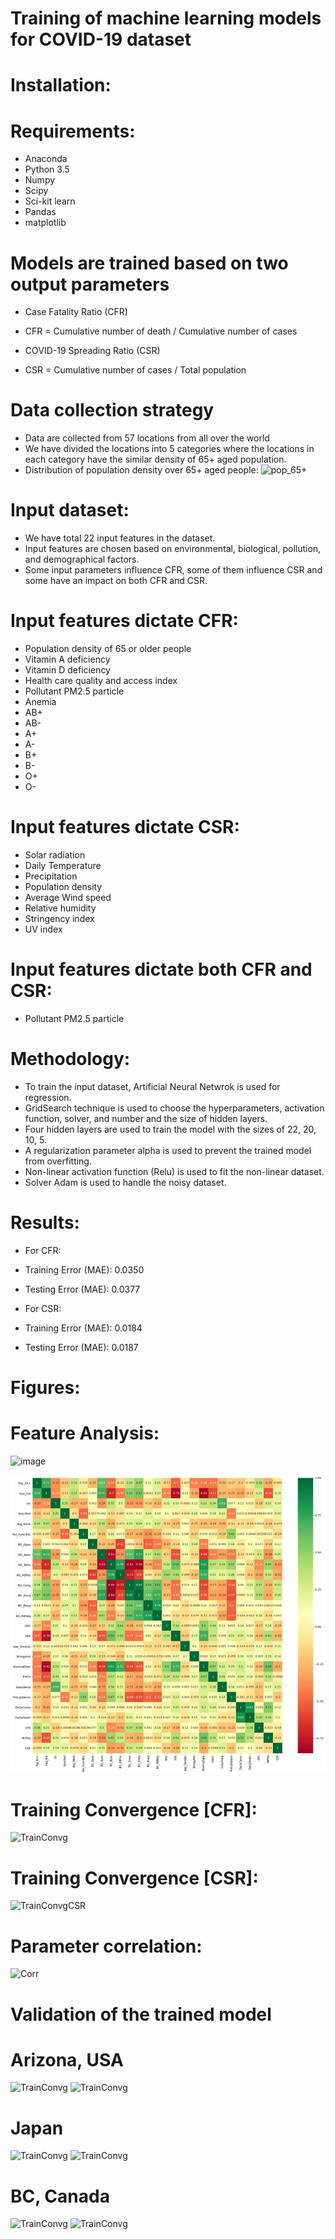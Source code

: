 # Training of machine learning models for COVID-19 dataset
# Installation:
# Requirements:
- Anaconda
- Python 3.5
- Numpy
- Scipy
- Sci-kit learn
- Pandas
- matplotlib

# Models are trained based on two output parameters
- Case Fatality Ratio (CFR)
- CFR = Cumulative number of death / Cumulative number of cases

- COVID-19 Spreading Ratio (CSR)
- CSR = Cumulative number of cases / Total population

# Data collection strategy
- Data are collected from 57 locations from all over the world
- We have divided the locations into 5 categories where the locations in each category have the similar density of 65+ aged population.  
- Distribution of population density over 65+ aged people: 
![pop_65+](Results/Figures/Pop_65+_category.png?raw=true "Title")

# Input dataset:
- We have total 22 input features in the dataset.
- Input features are chosen based on environmental, biological, pollution, and demographical factors.
- Some input parameters influence CFR, some of them influence CSR and some have an impact on both CFR and CSR. 

# Input features dictate CFR:
- Population density of 65 or older people 
- Vitamin A deficiency 
- Vitamin D deficiency 
- Health care quality and access index
- Pollutant PM2.5 particle 
- Anemia 
- AB+ 
- AB-
- A+
- A- 
- B+ 
- B- 
- O+ 
- O- 

# Input features dictate CSR:
- Solar radiation
- Daily Temperature 
- Precipitation
- Population density
- Average Wind speed
- Relative humidity
- Stringency index
- UV index

# Input features dictate both CFR and CSR:
- Pollutant PM2.5 particle 

# Methodology:
- To train the input dataset, Artificial Neural Netwrok is used for regression.
- GridSearch technique is used to choose the hyperparameters, activation function, solver, and number and the size of hidden layers. 
- Four hidden layers are used to train the model with the sizes of 22, 20, 10, 5. 
- A regularization parameter alpha is used to prevent the trained model from overfitting. 
- Non-linear activation function (Relu) is used to fit the non-linear dataset.
- Solver Adam is used to handle the noisy dataset. 

# Results:
- For CFR:
- Training Error (MAE): 0.0350
- Testing Error (MAE): 0.0377

- For CSR:
- Training Error (MAE): 0.0184
- Testing Error (MAE): 0.0187

# Figures:
# Feature Analysis: 

![image](https://github.com/user-attachments/assets/2524697e-65ee-4c49-8d56-c0e9cab12214)

![Cross Correlation](https://github.com/snmhoque123/DataScience/blob/main/Feature%20Analysis.png)
# Training Convergence [CFR]: 
![TrainConvg](Results/Figures/CFRLossVal.png?raw=true "Title")
# Training Convergence [CSR]: 
![TrainConvgCSR](Results/Figures/CSRLossValNew.png?raw=true "Title")
# Parameter correlation: 
![Corr](Results/Figures/CorrCoefficient.png?raw=true "Title")

# Validation of the trained model
# Arizona, USA
![TrainConvg](Results/Validation/ArizonaCFR.png?raw=true "Title")
![TrainConvg](Results/Validation/ArizonaCSR.png?raw=true "Title")
# Japan
![TrainConvg](Results/Validation/JapanCFR.png?raw=true "Title")
![TrainConvg](Results/Validation/JapanCSR.png?raw=true "Title")
# BC, Canada
![TrainConvg](Results/Validation/BCCanadaCFR.png?raw=true "Title")
![TrainConvg](Results/Validation/BCCanadaCSR.png?raw=true "Title")
